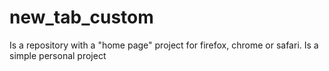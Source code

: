# new_tab_custom

Is a repository with a "home page" project for firefox, chrome or safari.
Is a simple personal project
